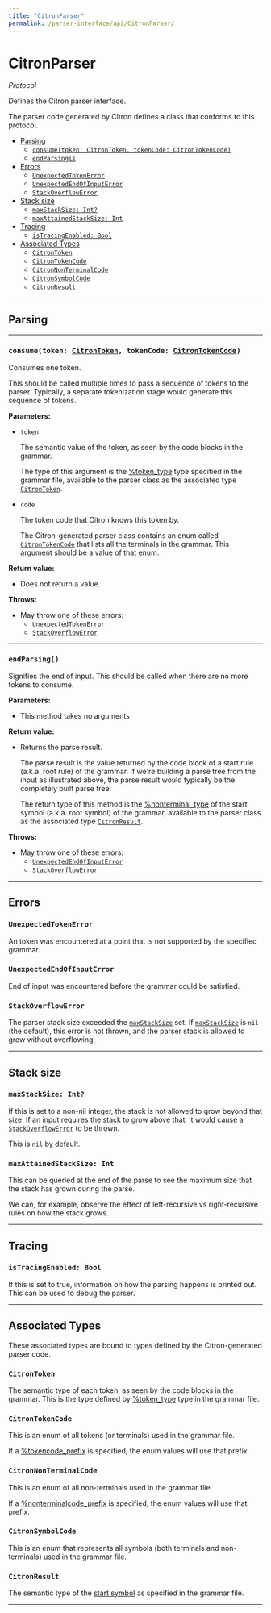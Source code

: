 ```yaml
---
title: "CitronParser"
permalink: /parser-interface/api/CitronParser/
---
```


# CitronParser

_Protocol_

Defines the Citron parser interface.

The parser code generated by Citron defines a class that conforms to this
protocol.

  - [Parsing](#parsing)
      - [`consume(token: CitronToken, tokenCode: CitronTokenCode)`](#consumetoken-citrontoken-tokencode-citrontokencode)
      - [`endParsing()`](#endparsing)
  - [Errors](#errors)
      - [`UnexpectedTokenError`](#unexpectedtokenerror)
      - [`UnexpectedEndOfInputError`](#unexpectedendofinputerror)
      - [`StackOverflowError`](#stackoverflowerror)
  - [Stack size](#stack-size)
      - [`maxStackSize: Int?`](#maxstacksize-int)
      - [`maxAttainedStackSize: Int`](#maxattainedstacksize-int)
  - [Tracing](#tracing)
      - [`isTracingEnabled: Bool`](#istracingenabled-bool)
  - [Associated Types](#associated-types)
      - [`CitronToken`](#citrontoken)
      - [`CitronTokenCode`](#citrontokencode)
      - [`CitronNonTerminalCode`](#citronnonterminalcode)
      - [`CitronSymbolCode`](#citronsymbolcode)
      - [`CitronResult`](#citronresult)

---

## Parsing

---

### `consume(token: `[`CitronToken`]`, tokenCode: `[`CitronTokenCode`]`)`

Consumes one token.

This should be called multiple times to pass a sequence of tokens to the
parser. Typically, a separate tokenization stage would generate this
sequence of tokens.

**Parameters:**

  - `token`

    The semantic value of the token, as seen by the code blocks in the grammar.
    
    The type of this argument is the
    [%token_type](/citron/grammar-file/#token_type) type specified in
    the grammar file, available to the parser class as the associated
    type [`CitronToken`].

  - `code`
  
    The token code that Citron knows this token by.
    
    The Citron-generated parser class contains an enum called
    [`CitronTokenCode`] that lists all the terminals in the grammar.
    This argument should be a value of that enum.

**Return value:**

  - Does not return a value.

**Throws:**

  - May throw one of these errors:
      - [`UnexpectedTokenError`](#unexpectedtokenerror)
      - [`StackOverflowError`](#stackoverflowerror)

---

### `endParsing()`

Signifies the end of input. This should be called when there are no more
tokens to consume.

**Parameters:**

  - This method takes no arguments
  
**Return value:**

  - Returns the parse result.
  
    The parse result is the value returned by the code block of a start
    rule (a.k.a. root rule) of the grammar.  If we're building a parse
    tree from the input as illustrated above, the parse result would
    typically be the completely built parse tree.

    The return type of this method is the
    [%nonterminal_type](/citron/grammar-file/#nonterminal_type) of the
    start symbol (a.k.a. root symbol) of the grammar, available to the
    parser class as the associated type [`CitronResult`].

**Throws:**

  - May throw one of these errors:
      - [`UnexpectedEndOfInputError`](#unexpectedendofinputerror)
      - [`StackOverflowError`](#stackoverflowerror)

---

## Errors

### `UnexpectedTokenError`

An token was encountered at a point that is not supported by the
specified grammar.

### `UnexpectedEndOfInputError`

End of input was encountered before the grammar could be satisfied.

### `StackOverflowError`

The parser stack size exceeded the [`maxStackSize`] set. If
[`maxStackSize`] is `nil` (the default), this error is not thrown,
and the parser stack is allowed to grow without overflowing.

---

## Stack size

### `maxStackSize: Int?`

If this is set to a non-nil integer, the stack is not allowed to grow
beyond that size. If an input requires the stack to grow above that, it
would cause a [`StackOverflowError`] to be thrown.

This is `nil` by default.

### `maxAttainedStackSize: Int`

This can be queried at the end of the parse to see the maximum size that
the stack has grown during the parse.

We can, for example, observe the effect of left-recursive vs
right-recursive rules on how the stack grows.

[`StackOverflowError`]: #stackoverflowerror
[`maxStackSize`]: #maxstacksize-int

---

## Tracing

### `isTracingEnabled: Bool`

If this is set to true, information on how the parsing happens is
printed out. This can be used to debug the parser.

---

## Associated Types

These associated types are bound to types defined by the
Citron-generated parser code.

### `CitronToken`

The semantic type of each token, as seen by the code blocks in the grammar.
This is the type defined by [%token_type](/citron/grammar-file/#token_type) type in
the grammar file.

### `CitronTokenCode`

This is an enum of all tokens (or terminals) used in the grammar file.

If a [%tokencode_prefix](/citron/grammar-file/#tokencode_prefix) is
specified, the enum values will use that prefix.

### `CitronNonTerminalCode`

This is an enum of all non-terminals used in the grammar file.

If a [%nonterminalcode_prefix](/citron/grammar-file/#nonterminalcode_prefix) is
specified, the enum values will use that prefix.

### `CitronSymbolCode`

This is an enum that represents all symbols (both terminals and
non-terminals) used in the grammar file.

### `CitronResult`

The semantic type of the [start
symbol](/citron/grammar-file/#start_symbol) as specified in the grammar
file.

---

[`CitronToken`]: #citrontoken
[`CitronTokenCode`]: #citrontokencode
[`CitronResult`]: #citronresult

